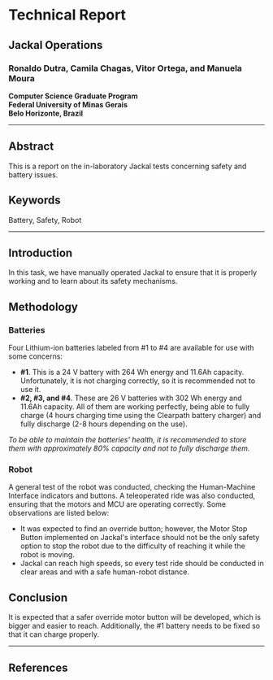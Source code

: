 # Technical Report  
## Jackal Operations

### Ronaldo Dutra, Camila Chagas, Vitor Ortega, and Manuela Moura

**Computer Science Graduate Program**  
**Federal University of Minas Gerais**  
**Belo Horizonte, Brazil**

---

## Abstract

This is a report on the in-laboratory Jackal tests concerning safety and battery issues.

## Keywords

Battery, Safety, Robot

---

## Introduction

In this task, we have manually operated Jackal to ensure that it is properly working and to learn about its safety mechanisms.

## Methodology

### Batteries

Four Lithium-ion batteries labeled from \#1 to \#4 are available for use with some concerns:

- **\#1**. This is a 24 V battery with 264 Wh energy and 11.6Ah capacity. Unfortunately, it is not charging correctly, so it is recommended not to use it.
- **\#2, \#3, and \#4**. These are 26 V batteries with 302 Wh energy and 11.6Ah capacity. All of them are working perfectly, being able to fully charge (4 hours charging time using the Clearpath battery charger) and fully discharge (2-8 hours depending on the use).

*To be able to maintain the batteries' health, it is recommended to store them with approximately 80% capacity and not to fully discharge them.*

### Robot

A general test of the robot was conducted, checking the Human-Machine Interface indicators and buttons. A teleoperated ride was also conducted, ensuring that the motors and MCU are operating correctly. Some observations are listed below:

- It was expected to find an override button; however, the Motor Stop Button implemented on Jackal's interface should not be the only safety option to stop the robot due to the difficulty of reaching it while the robot is moving.
- Jackal can reach high speeds, so every test ride should be conducted in clear areas and with a safe human-robot distance.

## Conclusion

It is expected that a safer override motor button will be developed, which is bigger and easier to reach. Additionally, the \#1 battery needs to be fixed so that it can charge properly.

---

## References
